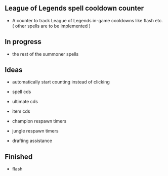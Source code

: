 ## League of Legends spell cooldown counter
- A counter to track League of Legends in-game cooldowns like flash etc. ( other spells are to be implemented )

## In progress
- the rest of the summoner spells 

## Ideas 
- automatically start counting instead of clicking
- spell cds
- ultimate cds
- item cds
- champion respawn timers 
- jungle respawn timers

- drafting assistance 

## Finished
- flash
